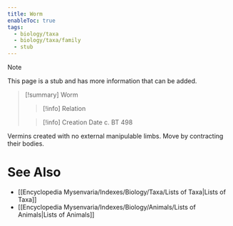 ```yaml
---
title: Worm
enableToc: true
tags:
  - biology/taxa
  - biology/taxa/family
  - stub
---
```


> [!note]
> This page is a stub and has more information that can be added.

> [!summary] Worm
> > [!info] Relation
>
> > [!info] Creation Date
> > c. BT 498

Vermins created with no external manipulable limbs. Move by contracting their bodies.

# See Also
- [[Encyclopedia Mysenvaria/Indexes/Biology/Taxa/Lists of Taxa|Lists of Taxa]]
- [[Encyclopedia Mysenvaria/Indexes/Biology/Animals/Lists of Animals|Lists of Animals]]

